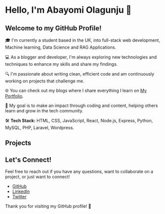 # Hello, I'm Abayomi Olagunju 👋

## Welcome to my GitHub Profile!

🎓 I'm currently a student based in the UK, into full-stack web development, Machine learning, Data Science and RAG Applications.

💻 As a blogger and developer, I'm always exploring new technologies and techniques to enhance my skills and share my findings.

🔍 I'm passionate about writing clean, efficient code and am continuously working on projects that challenge me.

🌐 You can check out my blogs where I share everything I learn on [My Portfolio](https://abayomiolagunju.com/).

🎯 My goal is to make an impact through coding and content, helping others learn and grow in the tech community.

🛠️ **Tech Stack:** HTML, CSS, JavaScript, React, Node.js, Express, Python, MySQL, PHP, Laravel, Wordpress.

## Projects


## Let's Connect!
Feel free to reach out if you have any questions, want to collaborate on a project, or just want to connect!
- [GitHub](https://github.com/jerryola1)
- [LinkedIn](https://www.linkedin.com/in/jerryola1)
- [Twitter](https://twitter.com/jerolagu)

Thank you for visiting my GitHub profile! 🌟
